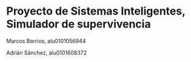 # Proyecto de Sistemas Inteligentes, Simulador de supervivencia

Marcos Barrios, alu0101056944

Adrián Sánchez, alu0101608372